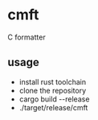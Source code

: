 # cmft

C formatter

## usage

- install rust toolchain
- clone the repository
- cargo build --release
- ./target/release/cmft <options>
